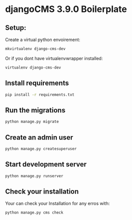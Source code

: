 # djangoCMS 3.9.0 Boilerplate

## Setup:

Create a virtual python envoirement:

```bash
mkvirtualenv django-cms-dev
```

Or if you dont have virtualenvwrapper installed:

```bash
virtualenv django-cms-dev
```

## Install requirements

```bash
pip install -r requirements.txt
```

## Run the migrations

```bash
python manage.py migrate
```

## Create an admin user

```bash
python manage.py createsuperuser
```

## Start development server

```bash
python manage.py runserver
```

## Check your installation

Your can check your Installation for any erros with:

```bash
python manage.py cms check
```

